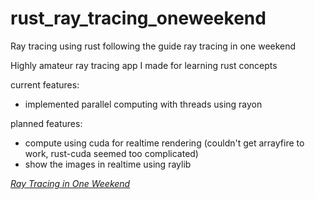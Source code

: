 # rust_ray_tracing_oneweekend
Ray tracing using rust following the guide ray tracing in one weekend

Highly amateur ray tracing app I made for learning rust concepts

current features:
- implemented parallel computing with threads using rayon

planned features:
- compute using cuda for realtime rendering (couldn't get arrayfire to work, rust-cuda seemed too complicated)
- show the images in realtime using raylib
  
[_Ray Tracing in One Weekend_](https://raytracing.github.io/books/RayTracingInOneWeekend.html)
